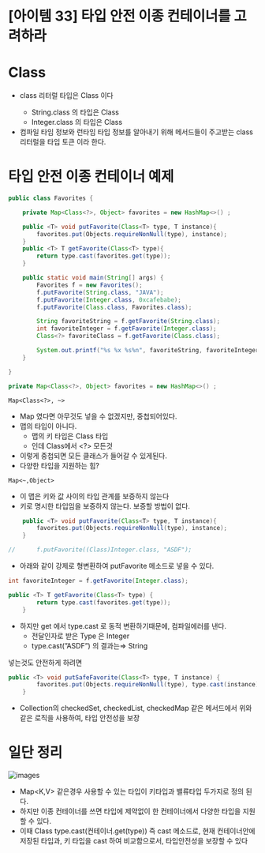 # [아이템 33] 타입 안전 이종 컨테이너를 고려하라

# Class

- class 리터럴 타입은 Class<T> 이다
    - String.class 의 타입은 Class<String>
    - Integer.class 의 타입은 Class<Integer>
- 컴파일 타임 정보와 런타임 타입 정보를 알아내기 위해 메서드들이 주고받는 class 리터럴을 타입 토큰 이라 한다.

# 타입 안전 이종 컨테이너 예제

```java
public class Favorites {

	private Map<Class<?>, Object> favorites = new HashMap<>() ;

	public <T> void putFavorite(Class<T> type, T instance){
		favorites.put(Objects.requireNonNull(type), instance);
	}
	public <T> T getFavorite(Class<T> type){
		return type.cast(favorites.get(type));
	}

	public static void main(String[] args) {
		Favorites f = new Favorites();
		f.putFavorite(String.class, "JAVA");
		f.putFavorite(Integer.class, 0xcafebabe);
		f.putFavorite(Class.class, Favorites.class);

		String favoriteString = f.getFavorite(String.class);
		int favoriteInteger = f.getFavorite(Integer.class);
		Class<?> favoriteClass = f.getFavorite(Class.class);

		System.out.printf("%s %x %s%n", favoriteString, favoriteInteger, favoriteClass.getName());
	}

}
```

```java
private Map<Class<?>, Object> favorites = new HashMap<>() ;
```

`Map<Class<?>, ~>`

- Map<?,?> 였다면 아무것도 넣을 수 없겠지만, 중첩되어있다.
- 맵의 타입이 아니다.
    - 맵의 키 타입은 Class 타입
    - 인데 Class에서 <?> 모든것
- 이렇게 중첩되면 모든 클래스가 들어갈 수 있게된다.
- 다양한 타입을 지원하는 힘?

`Map<~,Object>`

- 이 맵은 키와 값 사이의 타입 관계를 보증하지 않는다
- 키로 명시한 타입임을 보증하지 않는다.
보증할 방법이 없다.

```java
	public <T> void putFavorite(Class<T> type, T instance){
		favorites.put(Objects.requireNonNull(type), instance);
	}
```

```java
//		f.putFavorite((Class)Integer.class, "ASDF");
```

- 아래와 같이 강제로 형변환하여 putFavorite 메소드로 넣을 수 있다.

```java
int favoriteInteger = f.getFavorite(Integer.class);

public <T> T getFavorite(Class<T> type) {
		return type.cast(favorites.get(type));
	}
```

- 하지만 get 에서  type.cast 로 동적 변환하기때문에, 컴파일에러를 낸다.
    - 전달인자로 받은 Type 은 Integer
    - type.cast(”ASDF”) 의 결과는⇒ String

넣는것도 안전하게 하려면

```java
public <T> void putSafeFavorite(Class<T> type, T instance) {
		favorites.put(Objects.requireNonNull(type), type.cast(instance));
	}
```

- Collection의 checkedSet, checkedList, checkedMap 같은 메서드에서 위와같은 로직을 사용하여, 타입 안전성을 보장

# 일단 정리

![images](https://github.com/TightJava/effective_java/assets/13278955/b2fd5331-a619-48c7-b7c6-a061eae6378e)

- Map<K,V> 같은경우 사용할 수 있는 타입이 키타입과 밸류타입 두가지로 정의 된다.
- 하지만 이종 컨테이너를 쓰면 타입에 제약없이 한 컨테이너에서 다양한 타입을  지원할 수 있다.
- 이때 Class<T> type.cast(컨테이너.get(type))
즉 cast 메소드로, 현재 컨테이너안에 저장된 타입과, 키 타입을 cast 하여 비교함으로서, 타입안전성을 보장할 수 있다
